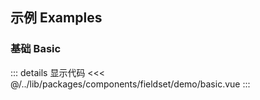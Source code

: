 ## 示例 Examples

### 基础 Basic

<Basic/>

::: details 显示代码
<<< @/../lib/packages/components/fieldset/demo/basic.vue
:::

<script setup>
import Basic from '@/fieldset/demo/basic.vue'
</script>
